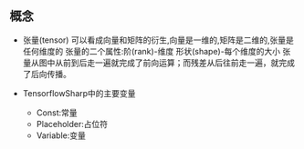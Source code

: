## 概念

- 张量(tensor)
可以看成向量和矩阵的衍生,向量是一维的,矩阵是二维的,张量是任何维度的
张量的二个属性:阶(rank)-维度 形状(shape)-每个维度的大小
张量从图中从前到后走一遍就完成了前向运算；而残差从后往前走一遍，就完成了后向传播。

- TensorflowSharp中的主要变量
    - Const:常量
    - Placeholder:占位符
    - Variable:变量
    
